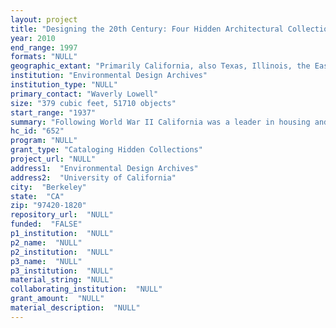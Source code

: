```yaml
--- 
layout: project 
title: "Designing the 20th Century: Four Hidden Architectural Collections"
year: 2010
end_range: 1997
formats: "NULL"
geographic_extant: "Primarily California, also Texas, Illinois, the East Coast and throughout the United States, Virgin Islands, Middle East, Australia."
institution: "Environmental Design Archives"
institution_type: "NULL"
primary_contact: "Waverly Lowell"
size: "379 cubic feet, 51710 objects"
start_range: "1937"
summary: "Following World War II California was a leader in housing and school design and developing suburban communities. This project will promote rich archival collections created by four California modernists architects practicing during the later half of the 20th Century: Warren Callister (1917- 2008), Ernest Kump (1911 -1999), Donlyn Lyndon (1936 - ) and Donald Olsen (c. 1920 - ) and make them accessible for the first time. The collections include sketches, drawings, photographs, and project files for mid-century homes, suburbs, schools, commercial centers, and other elements of the built environment throughout California, the United States, the Virgin Islands, Australia, and the Middle East. They provide a wealth of material that encourages an understanding of the design aesthetic of mid-century modernism, the cultural and architectural influence of The Sea Ranch, and the architecture that came before and after. This project will support the increasing scholarly interest in this period demonstrated by a growing number of publications, exhibits, presentations, and dissertations. When the structures no longer exist, these records are all that remain to provide this knowledge about the history and context of the cultural landscape. Arrangement, description, and proper housing are essential in order to locate and provide records to scholars, students, architectural practitioners, preservationists, homeowners, and historical researchers without putting the material at risk."
hc_id: "652"
program: "NULL"
grant_type: "Cataloging Hidden Collections"
project_url: "NULL"
address1:  "Environmental Design Archives"
address2:  "University of California"
city:  "Berkeley"
state:  "CA"
zip: "97420-1820"
repository_url:  "NULL"
funded:  "FALSE"
p1_institution:  "NULL"
p2_name:  "NULL"
p2_institution:  "NULL"
p3_name:  "NULL"
p3_institution:  "NULL"
material_string: "NULL"
collaborating_institution:  "NULL"
grant_amount:  "NULL"
material_description:  "NULL"
---
```

